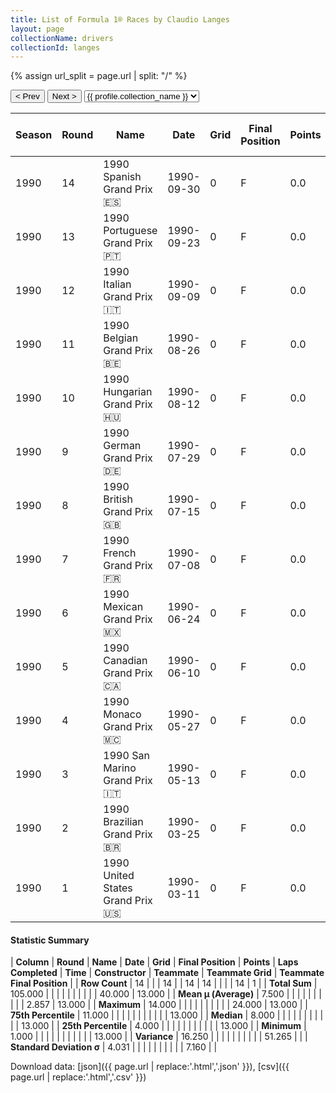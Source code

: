 ```yaml
---
title: List of Formula 1® Races by Claudio Langes
layout: page
collectionName: drivers
collectionId: langes
---
```


{% assign url_split = page.url | split: "/" %}
<div id="collection-navigation">
<button onclick="selector.options[selector.selectedIndex-1].value && (window.location = selector.options[selector.selectedIndex-1].value);">&lt; Prev</button>
<button onclick="selector.options[selector.selectedIndex+1].value && (window.location = selector.options[selector.selectedIndex+1].value);">Next &gt;</button>
<select id="selector" onchange="this.options[this.selectedIndex].value && (window.location = this.options[this.selectedIndex].value);">
  {% for collectionId in site.data[page.collectionName].refs %}
    {% if collectionId == page.collectionId %}
      {% assign selected = "selected" %}
    {% else %}
      {% assign selected = "" %}
    {% endif %}
    {% assign profile = site.data[page.collectionName][collectionId].profile %}
    <option value="/f1/{{ page.collectionName }}/{{ collectionId }}/{{ url_split[4] }}" {{ selected }}>{{ profile.collection_name }}</option>
  {% endfor %}
</select>
</div>

| Season | Round | Name | Date | Grid | Final Position | Points | Laps Completed | Time | Constructor | Teammate | Teammate Grid | Teammate Final Position |
|--|--|--|--|--|--|--|--|--|--|--|--|--|
| 1990 | 14 | 1990 Spanish Grand Prix 🇪🇸 | 1990-09-30 | 0 | F | 0.0 | 0 |   | Euro Brun 🇮🇹 | [Roberto Moreno 🇧🇷](/f1/drivers/moreno) | 0 | F |
| 1990 | 13 | 1990 Portuguese Grand Prix 🇵🇹 | 1990-09-23 | 0 | F | 0.0 | 0 |   | Euro Brun 🇮🇹 | [Roberto Moreno 🇧🇷](/f1/drivers/moreno) | 0 | F |
| 1990 | 12 | 1990 Italian Grand Prix 🇮🇹 | 1990-09-09 | 0 | F | 0.0 | 0 |   | Euro Brun 🇮🇹 | [Roberto Moreno 🇧🇷](/f1/drivers/moreno) | 0 | F |
| 1990 | 11 | 1990 Belgian Grand Prix 🇧🇪 | 1990-08-26 | 0 | F | 0.0 | 0 |   | Euro Brun 🇮🇹 | [Roberto Moreno 🇧🇷](/f1/drivers/moreno) | 0 | F |
| 1990 | 10 | 1990 Hungarian Grand Prix 🇭🇺 | 1990-08-12 | 0 | F | 0.0 | 0 |   | Euro Brun 🇮🇹 | [Roberto Moreno 🇧🇷](/f1/drivers/moreno) | 0 | F |
| 1990 | 9 | 1990 German Grand Prix 🇩🇪 | 1990-07-29 | 0 | F | 0.0 | 0 |   | Euro Brun 🇮🇹 | [Roberto Moreno 🇧🇷](/f1/drivers/moreno) | 0 | F |
| 1990 | 8 | 1990 British Grand Prix 🇬🇧 | 1990-07-15 | 0 | F | 0.0 | 0 |   | Euro Brun 🇮🇹 | [Roberto Moreno 🇧🇷](/f1/drivers/moreno) | 0 | F |
| 1990 | 7 | 1990 French Grand Prix 🇫🇷 | 1990-07-08 | 0 | F | 0.0 | 0 |   | Euro Brun 🇮🇹 | [Roberto Moreno 🇧🇷](/f1/drivers/moreno) | 0 | F |
| 1990 | 6 | 1990 Mexican Grand Prix 🇲🇽 | 1990-06-24 | 0 | F | 0.0 | 0 |   | Euro Brun 🇮🇹 | [Roberto Moreno 🇧🇷](/f1/drivers/moreno) | 0 | D |
| 1990 | 5 | 1990 Canadian Grand Prix 🇨🇦 | 1990-06-10 | 0 | F | 0.0 | 0 |   | Euro Brun 🇮🇹 | [Roberto Moreno 🇧🇷](/f1/drivers/moreno) | 0 | F |
| 1990 | 4 | 1990 Monaco Grand Prix 🇲🇨 | 1990-05-27 | 0 | F | 0.0 | 0 |   | Euro Brun 🇮🇹 | [Roberto Moreno 🇧🇷](/f1/drivers/moreno) | 0 | F |
| 1990 | 3 | 1990 San Marino Grand Prix 🇮🇹 | 1990-05-13 | 0 | F | 0.0 | 0 |   | Euro Brun 🇮🇹 | [Roberto Moreno 🇧🇷](/f1/drivers/moreno) | 24 | R |
| 1990 | 2 | 1990 Brazilian Grand Prix 🇧🇷 | 1990-03-25 | 0 | F | 0.0 | 0 |   | Euro Brun 🇮🇹 | [Roberto Moreno 🇧🇷](/f1/drivers/moreno) | 0 | F |
| 1990 | 1 | 1990 United States Grand Prix 🇺🇸 | 1990-03-11 | 0 | F | 0.0 | 0 |   | Euro Brun 🇮🇹 | [Roberto Moreno 🇧🇷](/f1/drivers/moreno) | 16 | 13 |

#### Statistic Summary

| **Column** | **Round** | **Name** | **Date** | **Grid** | **Final Position** | **Points** | **Laps Completed** | **Time** | **Constructor** | **Teammate** | **Teammate Grid** | **Teammate Final Position** |
| **Row Count** | 14 |  |  | 14 |  | 14 | 14 |  |  |  | 14 | 1 |
| **Total Sum** | 105.000 |  |  |  |  |  |  |  |  |  | 40.000 | 13.000 |
| **Mean μ (Average)** | 7.500 |  |  |  |  |  |  |  |  |  | 2.857 | 13.000 |
| **Maximum** | 14.000 |  |  |  |  |  |  |  |  |  | 24.000 | 13.000 |
| **75th Percentile** | 11.000 |  |  |  |  |  |  |  |  |  |  | 13.000 |
| **Median** | 8.000 |  |  |  |  |  |  |  |  |  |  | 13.000 |
| **25th Percentile** | 4.000 |  |  |  |  |  |  |  |  |  |  | 13.000 |
| **Minimum** | 1.000 |  |  |  |  |  |  |  |  |  |  | 13.000 |
| **Variance** | 16.250 |  |  |  |  |  |  |  |  |  | 51.265 |  |
| **Standard Deviation σ** | 4.031 |  |  |  |  |  |  |  |  |  | 7.160 |  |

Download data: [json]({{ page.url | replace:'.html','.json' }}), [csv]({{ page.url | replace:'.html','.csv' }})
